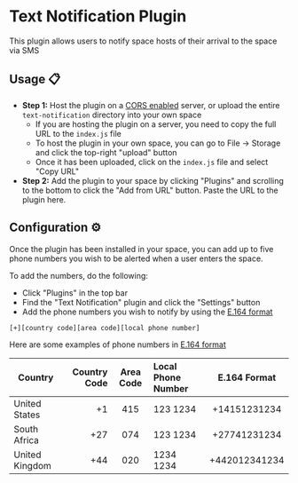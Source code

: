 # Text Notification Plugin

This plugin allows users to notify space hosts of their arrival to the space via SMS

## Usage :clipboard:

- **Step 1:** Host the plugin on a [CORS enabled](https://developer.mozilla.org/en-US/docs/Web/HTTP/CORS) server, or upload the entire `text-notification` directory into your own space
  - If you are hosting the plugin on a server, you need to copy the full URL to the `index.js` file
  - To host the plugin in your own space, you can go to File -> Storage and click the top-right "upload" button
  - Once it has been uploaded, click on the `index.js` file and select "Copy URL"
- **Step 2:** Add the plugin to your space by clicking "Plugins" and scrolling to the bottom to click the "Add from URL" button. Paste the URL to the plugin here.

## Configuration :gear:

Once the plugin has been installed in your space, you can add up to five phone numbers you wish to be alerted when a user enters the space.

To add the numbers, do the following:
- Click "Plugins" in the top bar
- Find the "Text Notification" plugin and click the "Settings" button
- Add the phone numbers you wish to notify by using the [E.164 format](https://www.twilio.com/docs/glossary/what-e164)

```
[+][country code][area code][local phone number]
```

Here are some examples of phone numbers in [E.164 format](https://www.twilio.com/docs/glossary/what-e164)

| Country        | Country Code | Area Code | Local Phone Number | E.164 Format  |
| -------------- | -----------: | :-------: | :----------------- | :-----------: |
| United States  | +1           | 415       | 123 1234           | +14151231234  |
| South Africa   | +27          | 074       | 123 1234           | +27741231234  |
| United Kingdom | +44          | 020       | 1234 1234          | +442012341234 |
